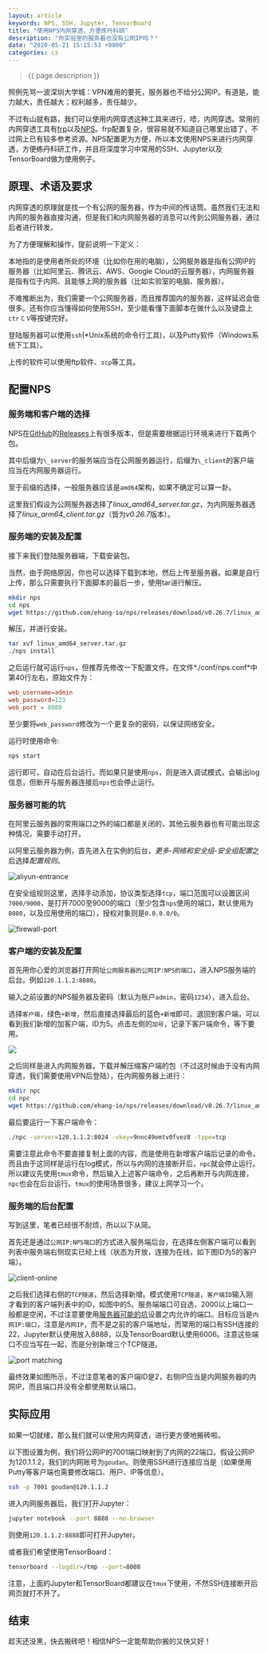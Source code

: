 ```yaml
---
layout: article
keywords: NPS, SSH, Jupyter, TensorBoard
title: "使用NPS内网穿透，方便炼丹科研"
description: "你实验室的服务器也没有公网IP吗？"
date: "2020-05-21 15:15:53 +0800"
categories: cs
---
```


> {{ page.description }}

<!--more-->

照例先骂一波深圳大学城：VPN难用的要死，服务器也不给分公网IP。有道是，能力越大，责任越大；权利越多，责任越少。

不过有山就有路，我们可以使用内网穿透这种工具来进行，唔，内网穿透。常用的内网穿透工具有[frp](https://github.com/fatedier/frp)以及[NPS](https://github.com/ehang-io/nps)。frp配置复杂，很容易就不知道自己哪里出错了，不过网上已有较多参考资源。NPS配置更为方便，所以本文使用NPS来进行内网穿透，方便~~炼丹~~科研工作，并且将深度学习中常用的SSH、Jupyter以及TensorBoard做为使用例子。

## 原理、术语及要求

内网穿透的原理就是找一个有公网的服务器，作为中间的传话筒。虽然我们无法和内网的服务器直接沟通，但是我们和内网服务器的消息可以传到公网服务器，通过后者进行转发。

为了方便理解和操作，提前说明一下定义：

本地指的是使用者所处的环境（比如你在用的电脑），公网服务器是指有公网IP的服务器（比如阿里云、腾讯云、AWS、Google Cloud的云服务器），内网服务器是指有位于内网、且能够上网的服务器（比如实验室的电脑、服务器）。

不难推断出为，我们需要一个公网服务器，而且推荐国内的服务器，这样延迟会低很多。还有你应当懂得如何使用SSH，至少能看懂下面脚本在做什么以及键盘上`ctr` `C` `V`等按键完好。

登陆服务器可以使用`ssh`(\*Unix系统的命令行工具)，以及Putty软件（Windows系统下工具）。

上传的软件可以使用ftp软件、`scp`等工具。

## 配置NPS

### 服务端和客户端的选择

NPS在[GitHub](https://github.com/ehang-io/nps)的[Releases](https://github.com/ehang-io/nps/releases)上有很多版本，但是需要根据运行环境来进行下载两个包。

其中后缀为`\_server`的服务端应当在公网服务器运行，后缀为`\_client`的客户端应当在内网服务器运行。

至于前缀的选择，一般服务器应该是`amd64`架构，如果不确定可以算一卦。

这里我们假设为公网服务器选择了*linux_amd64_server.tar.gz*，为内网服务器选择了*linux_arm64_client.tar.gz*（皆为*v0.26.7*版本）。

### 服务端的安装及配置

接下来我们登陆服务器端，下载安装包。

当然，由于网络原因，你也可以选择下载到本地，然后上传至服务器。如果是自行上传，那么只需要执行下面脚本的最后一步，使用tar进行解压。

```bash
mkdir nps
cd nps
wget https://github.com/ehang-io/nps/releases/download/v0.26.7/linux_amd64_server.tar.gz # 架构不同，选择不同
```

解压，并进行安装。

```bash
tar xvf linux_amd64_server.tar.gz
./nps install
```

之后运行就可运行`nps`，但推荐先修改一下配置文件。在文件*./conf/nps.conf*中第40行左右，原始文件为：

```conf
web_username=admin
web_password=123
web_port = 8080
```

至少要将`web_password`修改为一个更复杂的密码，以保证网络安全。

运行时使用命令:

```bash
nps start
```

运行即可，自动在后台运行。而如果只是使用`nps`，则是进入调试模式，会输出log信息，但断开与服务器连接后`nps`也会停止运行。

### 服务器可能的坑

在阿里云服务器的常用端口之外的端口都是关闭的，其他云服务器也有可能出现这种情况，需要手动打开。

以阿里云服务器为例，首先进入在实例的后台，*更多*-*网络和安全组*-*安全组配置*之后选择*配置规则*。

![aliyun-entrance](/assets/images/intranet-penetration/aliyun-entrance.png)

在安全组规则这里，选择手动添加，协议类型选择`tcp`，端口范围可以设置区间`7000/9000`，是打开7000至9000的端口（至少包含`nps`使用的端口，默认使用为`8080`，以及应用使用的端口），授权对象则是`0.0.0.0/0`。

![firewall-port](/assets/images/intranet-penetration/firewall-port.png)


### 客户端的安装及配置

首先用你心爱的浏览器打开网址`公网服务器的公网IP:NPS的端口`，进入NPS服务端的后台。例如`120.1.1.2:8080`。

输入之前设置的NPS服务器及密码（默认为账户`admin`，密码`1234`），进入后台。

选择`客户端`，绿色`+新增`，然后直接选择最后的蓝色`+新增`即可。退回到客户端，可以看到我们新增的加客户端，ID为5。点击左侧的`加号`，记录下客户端命令，等下要用。

![](/assets/images/intranet-penetration/client-list.png)

之后同样是进入内网服务器，下载并解压缩客户端的包（不过这时候由于没有内网穿透，我们需要使用VPN后登陆），在内网服务器上进行：

```bash
mkdir npc
cd npc
wget https://github.com/ehang-io/nps/releases/download/v0.26.7/linux_amd64_client.tar.gz # 架构不同，选择不同
```

最后要运行一下客户端命令：

```bash
./npc -server=120.1.1.2:8024 -vkey=9nnc49omtv0fvez8 -type=tcp
```

需要注意此命令不要直接复制上面的内容，而是使用在新增客户端后记录的命令。而且由于这同样是运行在log模式，所以与内网的连接断开后，`npc`就会停止运行。所以建议先使用`tmux`命令，然后输入上述客户端命令，之后再断开与内网连接，`npc`也会在后台运行。`tmux`的使用场景很多，建议上网学习一个。

### 服务端的后台配置

写到这里，笔者已经很不耐烦，所以以下从简。

首先还是通过`公网IP:NPS端口`的方式进入服务端后台，在选择左侧客户端可以看到列表中服务端右侧现实已经上线（状态为开放，连接为在线，如下图ID为5的客户端）。

![client-online](/assets/images/intranet-penetration/client-online.png)

之后我们选择右侧的`TCP隧道`，然后选择新增。模式使用`TCP隧道`，`客户端ID`输入刚才看到的客户端列表中的ID，如图中的5。服务端端口可自选，2000以上端口一般都是空闲，不过注意要使用[服务器可能的坑](#服务器可能的坑)设置之内允许的端口。目标应当是`内网IP:端口`，注意是`内网IP`，而不是之前的客户端地址，而常用的端口有SSH连接的22，Jupyter默认使用放入8888，以及TensorBoard默认使用6006。注意这些端口不应当写在一起，而是分别新增三个TCP隧道。

![port matching](/assets/images/intranet-penetration/port-match.png)

最终效果如图所示，不过注意笔者的客户端ID是2，右侧IP应当是内网服务器的内网IP，而且端口并没有全都使用默认端口。

## 实际应用

如果一切就绪，那么我们就可以使用内网穿透，进行更方便地搬砖啦。

以下图设置为例，我们将公网IP的7001端口映射到了内网的22端口。假设公网IP为120.1.1.2，我们的内网账号为`goudan`。则使用SSH进行连接应当是（如果使用Putty等客户端也需要修改端口、用户、IP等信息）。

```bash
ssh -p 7001 goudan@120.1.1.2
```

进入内网服务器后，我们打开Jupyter：

```bash
jupyter notebook --port 8888 --no-browser
```

则使用`120.1.1.2:8888`即可打开Jupyter。

或者我们希望使用TensorBoard：

```bash
tensorboard --logdir=/tmp --port=8008
```

注意，上面的Jupyter和TensorBoard都建议在`tmux`下使用，不然SSH连接断开后网页就打不开了。

## 结束

趁天还没黑，快去搬砖吧！相信NPS一定能帮助你搬的又快又好！
